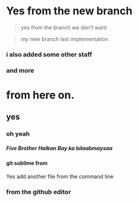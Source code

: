 # Yes from the new branch

> yes from the branch we don't want 

> my new branch last implementation 

### i also added some other staff
### and more

# from here on.
## yes
### oh yeah

##### Five Brother Halkan Bay ka bilaabmaysaa 

#### git sublime from

Yes add another file from the command line

### from the github editor
